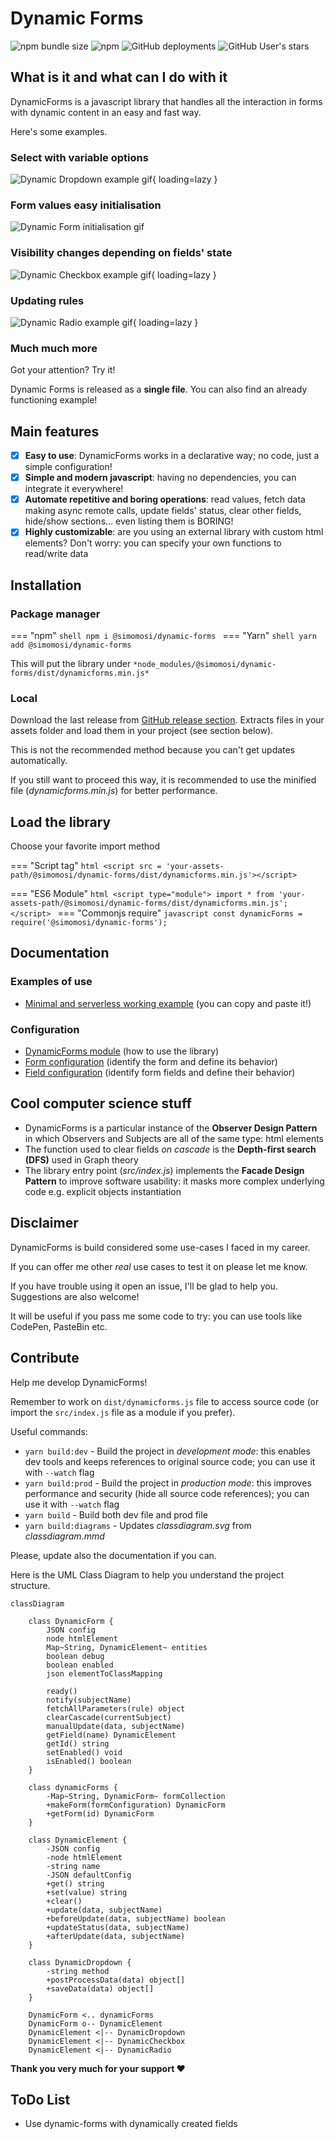 # Dynamic Forms
![npm bundle size](https://img.shields.io/bundlephobia/min/@simomosi/dynamic-forms)
![npm](https://img.shields.io/npm/v/@simomosi/dynamic-forms)
![GitHub deployments](https://img.shields.io/github/deployments/simomosi/dynamic-forms/github-pages)
![GitHub User's stars](https://img.shields.io/github/stars/simomosi?style=social)

## What is it and what can I do with it
DynamicForms is a javascript library that handles all the interaction in forms with dynamic content in an easy and fast way.

Here's some examples.

### Select with variable options

![Dynamic Dropdown example gif](./imgs/dynamic-dropdown.gif){ loading=lazy }

### Form values easy initialisation

![Dynamic Form initialisation gif](./imgs/initialisation.gif)

### Visibility changes depending on fields' state

![Dynamic Checkbox example gif](./imgs/dynamic-checkbox.gif){ loading=lazy }

### Updating rules

![Dynamic Radio example gif](./imgs/dynamic-radio.gif){ loading=lazy }

### Much much more
Got your attention? Try it!

Dynamic Forms is released as a **single file**. You can also find an already functioning example!

## Main features
- [x] **Easy to use**: DynamicForms works in a declarative way; no code, just a simple configuration!
- [x] **Simple and modern javascript**: having no dependencies, you can integrate it everywhere!
- [x] **Automate repetitive and boring operations**: read values, fetch data making async remote calls, update fields' status, clear other fields, hide/show sections... even listing them is BORING!
- [x] **Highly customizable**: are you using an external library with custom html elements? Don't worry: you can specify your own functions to read/write data

## Installation
### Package manager

=== "npm"
    ```shell
    npm i @simomosi/dynamic-forms
    ```
=== "Yarn"
    ```shell
    yarn add @simomosi/dynamic-forms
    ```

This will put the library under `*node_modules/@simomosi/dynamic-forms/dist/dynamicforms.min.js*`

### Local
Download the last release from [GitHub release section](https://github.com/simomosi/dynamic-forms/releases). Extracts files in your assets folder and load them in your project (see section below).

This is not the recommended method because you can't get updates automatically.

If you still want to proceed this way, it is recommended to use the minified file (*dynamicforms.min.js*) for better performance.

## Load the library
Choose your favorite import method

=== "Script tag"
    ```html
    <script src = 'your-assets-path/@simomosi/dynamic-forms/dist/dynamicforms.min.js'></script>
    ```

=== "ES6 Module"
    ```html
    <script type="module">
        import * from 'your-assets-path/@simomosi/dynamic-forms/dist/dynamicforms.min.js';
    </script>
    ```
=== "Commonjs require"
    ```javascript
    const dynamicForms = require('@simomosi/dynamic-forms');
    ```

## Documentation
### Examples of use

- [Minimal and serverless working example](./examples/minimal-example.md) (you can copy and paste it!)

### Configuration

- [DynamicForms module](./dynamic-forms-module.md) (how to use the library)
- [Form configuration](./configurations/form-configuration.md) (identify the form and define its behavior)
- [Field configuration](./configurations/field-configuration.md) (identify form fields and define their behavior)

## Cool computer science stuff
- DynamicForms is a particular instance of the **Observer Design Pattern** in which Observers and Subjects are all of the same type: html elements
- The function used to clear fields *on cascade* is the **Depth-first search (DFS)** used in Graph theory
- The library entry point (*src/index.js*) implements the **Facade Design Pattern** to improve software usability: it masks more complex underlying code e.g. explicit objects instantiation

## Disclaimer
DynamicForms is build considered some use-cases I faced in my career.

If you can offer me other *real* use cases to test it on please let me know.

If you have trouble using it open an issue, I'll be glad to help you. Suggestions are also welcome!

It will be useful if you pass me some code to try: you can use tools like CodePen, PasteBin etc.

## Contribute
Help me develop DynamicForms!

Remember to work on `dist/dynamicforms.js` file to access source code (or import the `src/index.js` file as a module if you prefer).

Useful commands:

- `yarn build:dev` - Build the project in *development mode*: this enables dev tools and keeps references to original source code; you can use it with `--watch` flag
- `yarn build:prod` - Build the project in *production mode*: this improves performance and security (hide all source code references); you can use it with `--watch` flag
- `yarn build` - Build both dev file and prod file
- `yarn build:diagrams` - Updates *classdiagram.svg* from *classdiagram.mmd*

Please, update also the documentation if you can.

Here is the UML Class Diagram to help you understand the project structure.

<!-- ![Class Diagram](./imgs/classdiagram.svg) -->
<!-- TODO: remove from assets if gh-deploy is ok -->

```mermaid
classDiagram

    class DynamicForm {
        JSON config
        node htmlElement
        Map~String, DynamicElement~ entities
        boolean debug
        boolean enabled
        json elementToClassMapping

        ready()
        notify(subjectName)
        fetchAllParameters(rule) object
        clearCascade(currentSubject)
        manualUpdate(data, subjectName)
        getField(name) DynamicElement
        getId() string
        setEnabled() void
        isEnabled() boolean
    }

    class dynamicForms {
        -Map~String, DynamicForm~ formCollection
        +makeForm(formConfiguration) DynamicForm
        +getForm(id) DynamicForm
    }

    class DynamicElement {
        -JSON config
        -node htmlElement
        -string name
        -JSON defaultConfig
        +get() string
        +set(value) string
        +clear()
        +update(data, subjectName)
        +beforeUpdate(data, subjectName) boolean
        +updateStatus(data, subjectName)
        +afterUpdate(data, subjectName)
    }

    class DynamicDropdown {
        -string method
        +postProcessData(data) object[]
        +saveData(data) object[]
    }

    DynamicForm <.. dynamicForms
    DynamicForm o-- DynamicElement
    DynamicElement <|-- DynamicDropdown
    DynamicElement <|-- DynamicCheckbox
    DynamicElement <|-- DynamicRadio

```

**Thank you very much for your support ❤**

## ToDo List

- Use dynamic-forms with dynamically created fields
